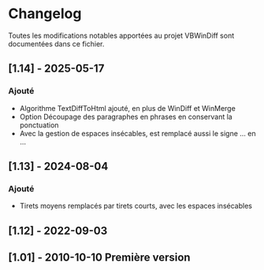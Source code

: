 # Changelog

Toutes les modifications notables apportées au projet VBWinDiff sont documentées dans ce fichier.

## [1.14] - 2025-05-17
### Ajouté
- Algorithme TextDiffToHtml ajouté, en plus de WinDiff et WinMerge
- Option Découpage des paragraphes en phrases en conservant la ponctuation
- Avec la gestion de espaces insécables, est remplacé aussi le signe … en ...

## [1.13] - 2024-08-04
### Ajouté
- Tirets moyens remplacés par tirets courts, avec les espaces insécables

## [1.12] - 2022-09-03

## [1.01] - 2010-10-10 Première version